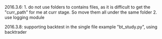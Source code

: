 
2016.3.6: 
    1. do not use folders to contains files, as it is difficult to get the "curr_path" for me at curr stage. So move them all under the same folder
    2. use logging module
    
2016.3.8:
    supporting backtest in the single file example "bt_study.py", using backtrader
